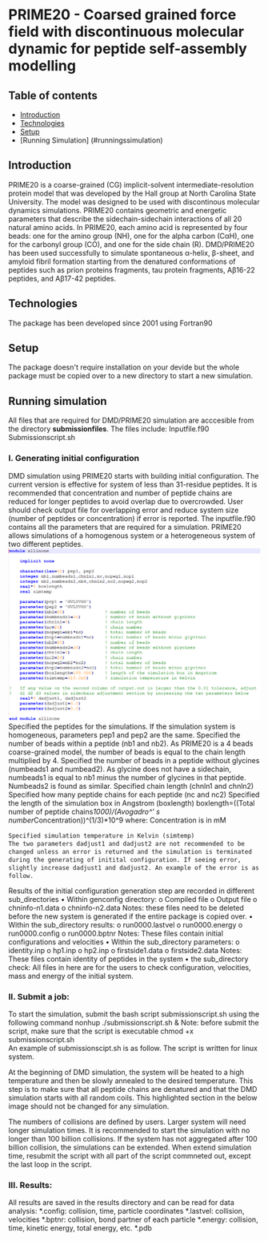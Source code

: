 # PRIME20 - Coarsed grained force field with discontinuous molecular dynamic for peptide self-assembly modelling 
## Table of contents
* [Introduction](#introduction)
* [Technologies](#technologies)
* [Setup](#setup)
* [Running Simulation] (#runningssimulation)
## Introduction
PRIME20 is a coarse-grained (CG) implicit-solvent intermediate-resolution protein model that was developed by the Hall group at North Carolina State University. The model was designed to be used with discontinous molecular dynamics simulations. PRIME20 contains geometric and energetic parameters that describe the sidechain-sidechain interactions of all 20 natural amino acids. In PRIME20, each amino acid is represented by four beads: one for the amino group (NH), one for the alpha carbon (CαH), one for the carbonyl group (CO), and one for the side chain (R). DMD/PRIME20 has been used successfully to simulate spontaneous α-helix, β-sheet, and amyloid fibril formation starting from the denatured conformations of peptides such as prion proteins fragments, tau protein fragments, Aβ16-22 peptides, and  Aβ17-42 peptides.
## Technologies
The package has been developed since 2001 using Fortran90
## Setup
The package doesn't require installation on your devide but the whole package must be copied over to a new directory to start a new simulation.
## Running simulation
All files that are required for DMD/PRIME20 simulation are acccesible from the directory **submissionfiles**. The files include:
	Inputfile.f90
	Submissionscript.sh
### I.	Generating initial configuration
DMD simulation using PRIME20 starts with building initial configuration. The current version is effective for system of less than 31-residue peptides. It is recommended that concentration and number of peptide chains are reduced for longer peptides to avoid overlap due to overcrowded. User should check output file for overlapping error and reduce system size (number of peptides or concentration) if error is reported.
The inputfile.f90 contains all the parameters that are required for a simulation. PRIME20 allows simulations of a homogenous system or a heterogeneous system of two different peptides. 
 ![Temp Doc/images/initial_allinone.png](https://github.com/CarolHall-NCSU-CBE/Serial-DMD-PRIME20/blob/45eb102c71d57b322d413f7297eed412a19df235/Temp%20Doc/images/initial_allinone.png)
	Specified the peptides for the simulations. If the simulation system is homogeneous, parameters pep1 and pep2 are the same. 
	Specified the number of beads within a peptide (nb1 and nb2). As PRIME20 is a 4 beads coarse-grained model, the number of beads is equal to the chain length multiplied by 4.
	Specified the number of beads in a peptide without glycines (numbeads1 and numbead2). As glycine does not have a sidechain, numbeads1 is equal to nb1 minus the number of glycines in that peptide. Numbeads2 is found as similar.
	Specified chain length (chnln1 and chnln2)
	Specified how many peptide chains for each peptide (nc and nc2) 
	Specified the length of the simulation box in Angstrom (boxlength)
boxlength=((Total number of peptide chains*1000)/(Avogadro^' s number*Concentration))^(1/3)*10^9
where: Concentration is in mM

	Specified simulation temperature in Kelvin (simtemp)
	The two parameters dadjust1 and dadjust2 are not recommended to be changed unless an error is returned and the simulation is terminated during the generating of initital configuration. If seeing error, slightly increase dadjust1 and dadjust2. An example of the error is as follow.
 
Results of the initial configuration generation step are recorded in different sub_directories
•	Within genconfig directory:
o	Compiled file
o	Output file
o	chninfo-n1.data
o	chninfo-n2.data
Notes: these files need to be deleted before the new system is generated if the entire package is copied over.
•	Within the sub_directory results:
o	run0000.lastvel
o	run0000.energy
o	run0000.config
o	run0000.bptnr
Notes: These files contain initial configurations and velocities
•	Within the sub_directory parameters:
o	identity.inp
o	hp1.inp
o	hp2.inp
o	firstside1.data
o	firstside2.data
Notes: These files contain identity of peptides in the system
•	the sub_directory check: All files in here are for the users to check configuration, velocities, mass and energy of the initial system.


### II. Submit a job:
To start the simulation, submit the bash script submissionscript.sh using the following command
	nonhup ./submissionscript.sh &
Note: before submit the script, make sure that the script is executable chmod +x submissionscript.sh\
An example of submissionscipt.sh is as follow. The script is written for linux system.
 
At the beginning of DMD simulation, the system will be heated to a high temperature and then be slowly annealed to the desired temperature. This step is to make sure that all peptide chains are denatured and that the DMD simulation starts with all random coils. This highlighted section in the below image should not be changed for any simulation.
 
The numbers of collisions are defined by users. Larger system will need longer simulation times. It is recommended to start the simulation with no longer than 100 billion collisions. If the system has not aggregated after 100 billion collision, the simulations can be extended. When extend simulation time, resubmit the script with all part of the script commneted out, except the last loop in the script.



### III. Results:
All results are saved in the results directory and can be read for data analysis:
	*.config: collision, time, particle coordinates
	*.lastvel: collision, velocities 
	*.bptnr: collision, bond partner of each particle
	*.energy: collision, time, kinetic energy, total energy, etc.
	*.pdb

